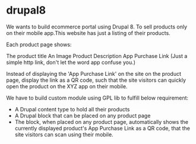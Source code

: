 # drupal8
We wants to build ecommerce portal using Drupal 8. To sell products only on their mobile app.This website has just a listing of their products.

Each product page shows:

The product title
An Image
Product Description
App Purchase Link (Just a simple http link, don't let the word app confuse you.)

Instead of displaying the 'App Purchase Link' on the site on the product page, display the link as a QR code, such that the site visitors can quickly open the product on the XYZ app on their mobile.

We have to build custom module using GPL lib to fulfill below requirement:

- A Drupal content type to hold all their products
- A Drupal block that can be placed on any product page
- The block, when placed on any product page, automatically shows the currently displayed product's App Purchase Link as a QR code, that the site  visitors can scan using their mobile.

